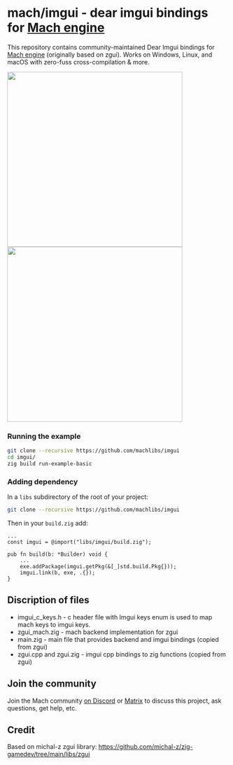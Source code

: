 # mach/imgui - dear imgui bindings for [Mach engine](https://machengine.org)

This repository contains community-maintained Dear Imgui bindings for [Mach engine](https://machengine.org) (originally based on zgui). Works on Windows, Linux, and macOS with zero-fuss cross-compilation & more.

<img height="400px" src="https://user-images.githubusercontent.com/3173176/198845698-4969dcdf-32ef-4cf0-968c-88ffd5a7cff1.png"></img>
<img height="400px" src="https://user-images.githubusercontent.com/3173176/198846123-b9f55d0d-af4f-4770-ab73-88546f1e458b.png"></img>

### Running the example

```sh
git clone --recursive https://github.com/machlibs/imgui
cd imgui/
zig build run-example-basic
```

### Adding dependency

In a `libs` subdirectory of the root of your project:

```sh
git clone --recursive https://github.com/machlibs/imgui
```

Then in your `build.zig` add:

```zig
...
const imgui = @import("libs/imgui/build.zig");

pub fn build(b: *Builder) void {
    ...
    exe.addPackage(imgui.getPkg(&[_]std.build.Pkg{}));
    imgui.link(b, exe, .{});
}
```


## Discription of files

* imgui_c_keys.h - c header file with Imgui keys enum is used to map mach keys to imgui keys.
* zgui_mach.zig - mach backend implementation for zgui
* main.zig - main file that provides backend and imgui bindings (copied from zgui)
* zgui.cpp and zgui.zig - imgui cpp bindings to zig functions (copied from zgui)

## Join the community

Join the Mach community [on Discord](https://discord.gg/XNG3NZgCqp) or [Matrix](https://matrix.to/#/#hexops:matrix.org) to discuss this project, ask questions, get help, etc.

## Credit

Based on michal-z zgui library: https://github.com/michal-z/zig-gamedev/tree/main/libs/zgui
